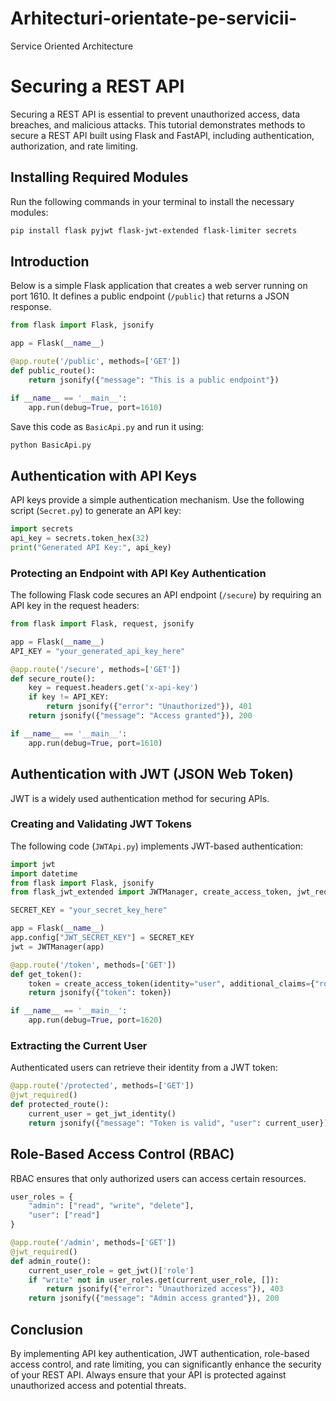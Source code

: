# Arhitecturi-orientate-pe-servicii-
Service Oriented Architecture
# Securing a REST API

Securing a REST API is essential to prevent unauthorized access, data breaches, and malicious attacks. This tutorial demonstrates methods to secure a REST API built using Flask and FastAPI, including authentication, authorization, and rate limiting.

## Installing Required Modules
Run the following commands in your terminal to install the necessary modules:

```sh
pip install flask pyjwt flask-jwt-extended flask-limiter secrets
```

## Introduction
Below is a simple Flask application that creates a web server running on port 1610. It defines a public endpoint (`/public`) that returns a JSON response.

```python
from flask import Flask, jsonify

app = Flask(__name__)

@app.route('/public', methods=['GET'])
def public_route():
    return jsonify({"message": "This is a public endpoint"})

if __name__ == '__main__':
    app.run(debug=True, port=1610)
```

Save this code as `BasicApi.py` and run it using:

```sh
python BasicApi.py
```

## Authentication with API Keys
API keys provide a simple authentication mechanism. Use the following script (`Secret.py`) to generate an API key:

```python
import secrets
api_key = secrets.token_hex(32)
print("Generated API Key:", api_key)
```

### Protecting an Endpoint with API Key Authentication

The following Flask code secures an API endpoint (`/secure`) by requiring an API key in the request headers:

```python
from flask import Flask, request, jsonify

app = Flask(__name__)
API_KEY = "your_generated_api_key_here"

@app.route('/secure', methods=['GET'])
def secure_route():
    key = request.headers.get('x-api-key')
    if key != API_KEY:
        return jsonify({"error": "Unauthorized"}), 401
    return jsonify({"message": "Access granted"}), 200

if __name__ == '__main__':
    app.run(debug=True, port=1610)
```

## Authentication with JWT (JSON Web Token)
JWT is a widely used authentication method for securing APIs.

### Creating and Validating JWT Tokens
The following code (`JWTApi.py`) implements JWT-based authentication:

```python
import jwt
import datetime
from flask import Flask, jsonify
from flask_jwt_extended import JWTManager, create_access_token, jwt_required, get_jwt_identity, get_jwt

SECRET_KEY = "your_secret_key_here"

app = Flask(__name__)
app.config["JWT_SECRET_KEY"] = SECRET_KEY
jwt = JWTManager(app)

@app.route('/token', methods=['GET'])
def get_token():
    token = create_access_token(identity="user", additional_claims={"role": "user"}, expires_delta=datetime.timedelta(hours=1))
    return jsonify({"token": token})

if __name__ == '__main__':
    app.run(debug=True, port=1620)
```

### Extracting the Current User
Authenticated users can retrieve their identity from a JWT token:

```python
@app.route('/protected', methods=['GET'])
@jwt_required()
def protected_route():
    current_user = get_jwt_identity()
    return jsonify({"message": "Token is valid", "user": current_user}), 200
```

## Role-Based Access Control (RBAC)
RBAC ensures that only authorized users can access certain resources.

```python
user_roles = {
    "admin": ["read", "write", "delete"],
    "user": ["read"]
}

@app.route('/admin', methods=['GET'])
@jwt_required()
def admin_route():
    current_user_role = get_jwt()['role']
    if "write" not in user_roles.get(current_user_role, []):
        return jsonify({"error": "Unauthorized access"}), 403
    return jsonify({"message": "Admin access granted"}), 200
```

## Conclusion
By implementing API key authentication, JWT authentication, role-based access control, and rate limiting, you can significantly enhance the security of your REST API. Always ensure that your API is protected against unauthorized access and potential threats.

